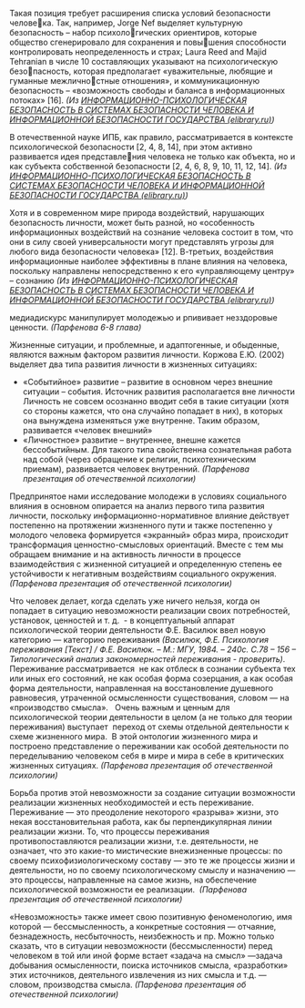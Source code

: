 

Такая позиция требует расширения списка условий безопасности человека. Так, например, Jorge Nef выделяет культурную безопасность – набор психологических ориентиров, которые общество сгенерировало для сохранения и повышения способности контролировать неопределенность и страх; Laura Reed and Majid Tehranian в числе 10 составляющих указывают на психологическую безопасность, которая предполагает «уважительные, любящие и гуманные межличностные отношения», и коммуникационную безопасность – «возможность свободы и баланса в информационных потоках» [16]. *(Из [ИНФОРМАЦИОННО-ПСИХОЛОГИЧЕСКАЯ БЕЗОПАСНОСТЬ В СИСТЕМАХ БЕЗОПАСНОСТИ ЧЕЛОВЕКА И ИНФОРМАЦИОННОЙ БЕЗОПАСНОСТИ ГОСУДАРСТВА (elibrary.ru)](https://www.elibrary.ru/item.asp?id=22284013))*

В отечественной науке ИПБ, как правило, рассматривается в контексте психологической безопасности [2, 4, 8, 14], при этом активно развивается идея представления человека не только как объекта, но и как субъекта собственной безопасности [2, 4, 6, 8, 9, 10, 11, 12, 14]. *(Из [ИНФОРМАЦИОННО-ПСИХОЛОГИЧЕСКАЯ БЕЗОПАСНОСТЬ В СИСТЕМАХ БЕЗОПАСНОСТИ ЧЕЛОВЕКА И ИНФОРМАЦИОННОЙ БЕЗОПАСНОСТИ ГОСУДАРСТВА (elibrary.ru)](https://www.elibrary.ru/item.asp?id=22284013))*


Хотя и в современном мире природа воздействий, нарушающих безопасность личности, может быть разной, но «особенность информационных воздействий на сознание человека состоит в том, что они в силу своей универсальности могут представлять угрозы для любого вида безопасности человека» [12]. В-третьих, воздействия информационные наиболее эффективны в плане влияния на человека, поскольку направлены непосредственно к его «управляющему центру» – сознанию *(Из [ИНФОРМАЦИОННО-ПСИХОЛОГИЧЕСКАЯ БЕЗОПАСНОСТЬ В СИСТЕМАХ БЕЗОПАСНОСТИ ЧЕЛОВЕКА И ИНФОРМАЦИОННОЙ БЕЗОПАСНОСТИ ГОСУДАРСТВА (elibrary.ru)](https://www.elibrary.ru/item.asp?id=22284013))*

медиадискурс манипулирует молодежью и рпививает незздоровые ценности. *(Парфенова 6-8 глава)*

Жизненные ситуации, и проблемные, и адаптогенные, и обыденные, являются важным фактором развития личности. Коржова Е.Ю. (2002) выделяет два типа развития личности в жизненных ситуациях: 
- «Событийное» развитие – развитие в основном через внешние ситуации – события. Источник развития располагается вне личности Личность не совсем осознанно вводит себя в такие ситуации (хотя со стороны кажется, что она случайно попадает в них), в которых она вынуждена изменяться уже внутренне. Таким образом, развивается «человек внешний»
- «Личностное» развитие – внутреннее, внешне кажется бессобытийным. Для такого типа свойственна сознательная работа над собой (через обращение к религии, психотехническим приемам), развивается человек внутренний. *(Парфенова презентация об отечественной психологии)*

Предпринятое нами исследование молодежи в условиях социального влияния в основном опирается на анализ первого типа развития личности, поскольку информационно-нормативное влияние действует постепенно на протяжении жизненного пути и также постепенно у молодого человека формируется «экранный» образ мира, происходит трансформация ценностно-смысловых ориентаций. Вместе с тем мы обращаем внимание и на активность личности в процессе взаимодействия с жизненной ситуацией и определенную степень ее устойчивости к негативным воздействиям социального окружения. *(Парфенова презентация об отечественной психологии)*

Что человек делает, когда сделать уже ничего нельзя, когда он попадает в ситуацию невозможности реализации своих потребностей, установок, ценностей и т. д.  - в концептуальный аппарат психологической теории деятельности Ф.Е. Василюк ввел новую категорию — категорию переживания *(Василюк, Ф.Е. Психология переживания [Текст] / Ф.Е. Василюк. – М.: МГУ, 1984. – 240с. С.78 – 156 – Типологический анализ закономерностей переживания - проверить)*. Переживание рассматривается  не как отблеск в сознании субъекта тех или иных его состояний, не как особая форма созерцания, а как особая форма деятельности, направленная на восстановление душевного равновесия, утраченной осмысленности существования, словом — на «производство смысла». 
 Очень важным и ценным для психологической теории деятельности в целом (а не только для теории переживания) выступает  переход от схемы отдельной деятельности к схеме жизненного мира.  В этой онтологии жизненного мира и построено представление о переживании как особой деятельности по переделыванию человеком себя в мире и мира в себе в критических жизненных ситуациях. *(Парфенова презентация об отечественной психологии)*

Борьба против этой невозможности за создание ситуации возможности реализации жизненных необходимостей и есть переживание. Переживание — это преодоление некоторого «разрыва» жизни, это некая восстановительная работа, как бы перпендикулярная линии реализации жизни. То, что процессы переживания противопоставляются реализации жизни, т.е. деятельности, не означает, что это какие-то мистические внежизненные процессы: по своему психофизиологическому составу — это те же процессы жизни и деятельности, но по своему психологическому смыслу и назначению — это процессы, направленные на самое жизнь, на обеспечение психологической возможности ее реализации.  *(Парфенова презентация об отечественной психологии)*

«Невозможность» также имеет свою позитивную феноменологию, имя которой — бессмысленность, а конкретные состояния — отчаяние, безнадежность, несбыточность, неизбежность и пр. Можно только сказать, что в ситуации невозможности (бессмысленности) перед человеком в той или иной форме встает «задача на смысл» —задача добывания осмысленности, поиска источников смысла, «разработки» этих источников, деятельного извлечения из них смысла и т.д. — словом, производства смысла. *(Парфенова презентация об отечественной психологии)*

